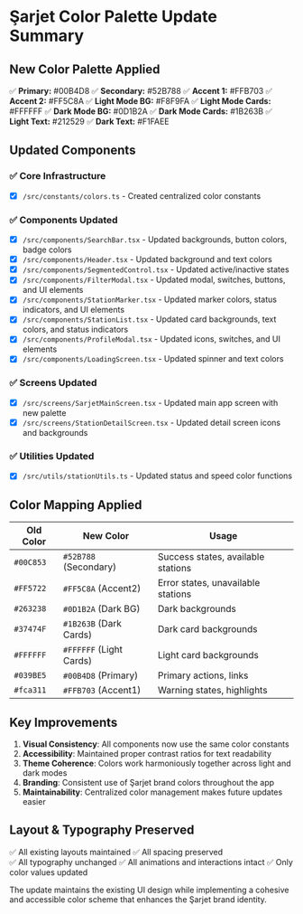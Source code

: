 # Şarjet Color Palette Update Summary

## New Color Palette Applied

✅ **Primary:** #00B4D8
✅ **Secondary:** #52B788
✅ **Accent 1:** #FFB703
✅ **Accent 2:** #FF5C8A
✅ **Light Mode BG:** #F8F9FA
✅ **Light Mode Cards:** #FFFFFF
✅ **Dark Mode BG:** #0D1B2A
✅ **Dark Mode Cards:** #1B263B
✅ **Light Text:** #212529
✅ **Dark Text:** #F1FAEE

## Updated Components

### ✅ Core Infrastructure
- [x] `/src/constants/colors.ts` - Created centralized color constants

### ✅ Components Updated
- [x] `/src/components/SearchBar.tsx` - Updated backgrounds, button colors, badge colors
- [x] `/src/components/Header.tsx` - Updated background and text colors
- [x] `/src/components/SegmentedControl.tsx` - Updated active/inactive states
- [x] `/src/components/FilterModal.tsx` - Updated modal, switches, buttons, and UI elements
- [x] `/src/components/StationMarker.tsx` - Updated marker colors, status indicators, and UI elements
- [x] `/src/components/StationList.tsx` - Updated card backgrounds, text colors, and status indicators
- [x] `/src/components/ProfileModal.tsx` - Updated icons, switches, and UI elements
- [x] `/src/components/LoadingScreen.tsx` - Updated spinner and text colors

### ✅ Screens Updated
- [x] `/src/screens/SarjetMainScreen.tsx` - Updated main app screen with new palette
- [x] `/src/screens/StationDetailScreen.tsx` - Updated detail screen icons and backgrounds

### ✅ Utilities Updated
- [x] `/src/utils/stationUtils.ts` - Updated status and speed color functions

## Color Mapping Applied

| Old Color | New Color | Usage |
|-----------|-----------|--------|
| `#00C853` | `#52B788` (Secondary) | Success states, available stations |
| `#FF5722` | `#FF5C8A` (Accent2) | Error states, unavailable stations |
| `#263238` | `#0D1B2A` (Dark BG) | Dark backgrounds |
| `#37474F` | `#1B263B` (Dark Cards) | Dark card backgrounds |
| `#FFFFFF` | `#FFFFFF` (Light Cards) | Light card backgrounds |
| `#039BE5` | `#00B4D8` (Primary) | Primary actions, links |
| `#fca311` | `#FFB703` (Accent1) | Warning states, highlights |

## Key Improvements

1. **Visual Consistency**: All components now use the same color constants
2. **Accessibility**: Maintained proper contrast ratios for text readability
3. **Theme Coherence**: Colors work harmoniously together across light and dark modes
4. **Branding**: Consistent use of Şarjet brand colors throughout the app
5. **Maintainability**: Centralized color management makes future updates easier

## Layout & Typography Preserved

✅ All existing layouts maintained
✅ All spacing preserved  
✅ All typography unchanged
✅ All animations and interactions intact
✅ Only color values updated

The update maintains the existing UI design while implementing a cohesive and accessible color scheme that enhances the Şarjet brand identity.
